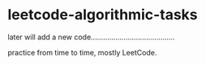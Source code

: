 # leetcode-algorithmic-tasks

later will add a new code.........................................

practice from time to time,
mostly LeetCode.


